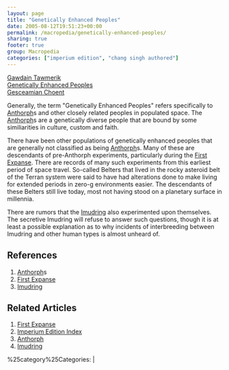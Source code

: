 ```yaml
---
layout: page
title: "Genetically Enhanced Peoples"
date: 2005-08-12T19:51:23+00:00
permalink: /macropedia/genetically-enhanced-peoples/
sharing: true
footer: true
group: Macropedia
categories: ["imperium edition", "chang singh authored"]
---
```


<div class='row'>
	<div class='col-md-4'><a href='/macropedia/gawdain-tawmerik'>Gawdain Tawmerik</a></div>
	<div class='col-md-4'><a href='/macropedia/genetically-enhanced-peoples'>Genetically Enhanced Peoples</a></div>
	<div class='col-md-4'><a href='/macropedia/gesceamian-choent'>Gesceamian Choent</a></div>
</div>


Generally, the term "Genetically Enhanced Peoples" refers specifically to [Anthorph](/macropedia/anthorph)s and other closely related peoples in populated space.  The [Anthorph](/macropedia/anthorph)s are a genetically diverse people that are bound by some similiarities in culture, custom and faith.

There have been other populations of genetically enhanced peoples that are generally not classified as being [Anthorph](/macropedia/anthorph)s.  Many of these are descendants of pre-Anthorph experiments, particularly during the [First Expanse](/chronology/first-expanse).  There are records of many such experiments from this earliest period of space travel.  So-called Belters that lived in the rocky asteroid belt of the Terran system were said to have had alterations done to make living for extended periods in zero-g environments easier.  The descendants of these Belters still live today, most not having stood on a planetary surface in millennia.

There are rumors that the [Imudring](/macropedia/imudring) also experimented upon themselves.  The secretive Imudring will refuse to answer such questions, though it is at least a possible explanation as to why incidents of interbreeding between Imudring and other human types is almost unheard of.

## References
1. [Anthorph](/macropedia/anthorph)s
1. [First Expanse](/chronology/first-expanse)
1. [Imudring](/macropedia/imudring)

## Related Articles

1. [First Expanse](/chronology/first-expanse)
2. [Imperium Edition Index](/macropedia/imperium-edition-index)
3. [Anthorph](/macropedia/anthorph)
4. [Imudring](/macropedia/imudring)


%25category%25Categories:  | 
